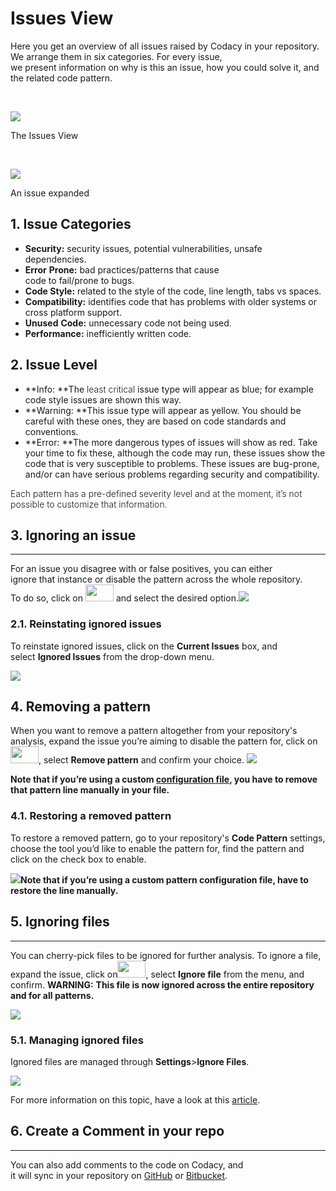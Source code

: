 # Issues View

Here you get an overview of all issues raised by Codacy in your
repository. We arrange them in six categories. For every issue,
we present information on why is this an issue, how you could solve it,
and the related code pattern<span
class="wysiwyg-color-black wysiwyg-font-size-medium">.</span>

 

![](https://support.codacy.com/hc/article_attachments/360012526374/image-0.png)

The Issues View

 

![](https://support.codacy.com/hc/article_attachments/360012526394/image-1.gif)

<span class="wysiwyg-color-black wysiwyg-font-size-medium">An issue
expanded</span>

## 1. Issue Categories

-   <span class="wysiwyg-color-black">**Security:** security issues,
    potential vulnerabilities, unsafe dependencies.</span>
-   <span class="wysiwyg-color-black">**Error** **Prone:**
    bad practices/patterns that cause code to fail/prone to bugs<span
    class="wysiwyg-font-size-medium">.</span></span>
-   <span class="wysiwyg-color-black">**Code Style:**
    related to the style of the code, line length, tabs vs
    spaces.</span>
-   <span class="wysiwyg-color-black">**Compatibility:**
    identifies code that has problems with older systems or cross
    platform support<span
    class="wysiwyg-font-size-medium">.</span></span>
-   <span class="wysiwyg-color-black">**Unused** **Code:**
    unnecessary code not being used<span
    class="wysiwyg-font-size-medium"
    style="font-size: 13px;">.</span></span>
-   <span class="wysiwyg-color-black">**Performance:** inefficiently
    written code<span class="wysiwyg-font-size-medium">.</span></span>

## 2. Issue Level

-   <span class="wysiwyg-color-black">**Info: **The <span
    style="font-weight: 300;">least critical</span> issue type will
    appear as blue; for example code style issues are shown this
    way.</span>
-   <span class="wysiwyg-color-black">**Warning: **This issue type will
    appear as yellow. You should be careful with these ones, they are
    based on code standards and conventions.</span>
-   <span class="wysiwyg-color-black">**Error: **The more dangerous
    types of issues will show as red. Take your time to fix these,
    although the code may run, these issues show the code that is very
    susceptible to problems. These issues are bug-prone, and/or can have
    serious problems regarding security and compatibility.</span>

<span class="wysiwyg-color-black"><span style="font-weight: 300;">Each
pattern has a pre-defined severity level and at the moment, it’s not
possible to customize that information.</span></span>

## 3. Ignoring an issue

------------------------------------------------------------------------

For an issue you disagree with or false positives, you can either
ignore that instance or disable the pattern across the whole repository.
To do so, click
on <img src="https://support.codacy.com/hc/article_attachments/360012544353/image-2.png" width="45" height="27" /> and
select the desired
option.![](https://support.codacy.com/hc/article_attachments/360012544413/image-3.gif)

### 2.1. Reinstating ignored issues

To reinstate ignored issues, click on the **Current Issues** box, and
select **Ignored Issues** from the drop-down menu<span
class="wysiwyg-color-black wysiwyg-font-size-medium">.</span>

![](https://support.codacy.com/hc/article_attachments/360012526434/image-4.gif)

## 4. Removing a pattern

When you want to remove a pattern altogether from your repository's
analysis, expand the issue you’re aiming to disable the pattern for,
click
on<img src="https://support.codacy.com/hc/article_attachments/360012544353/image-2.png" width="45" height="27" />,
select **Remove pattern** and confirm your choice.
![](https://support.codacy.com/hc/article_attachments/360012526474/image-5.gif)

<span class="wysiwyg-color-black wysiwyg-font-size-medium">**Note that
if you’re using a custom [configuration
file](https://support.codacy.com/hc/en-us/articles/207994335#4-configuration-files),
you have to remove that pattern line manually in your file.**</span>

### 4.1. Restoring a removed pattern

To restore a removed pattern, go to your repository's **Code
Pattern** settings, choose the tool you’d like to enable the pattern
for, find the pattern and click on the check box to enable.

![](https://support.codacy.com/hc/article_attachments/360012526514/image-6.gif)**Note
that if you’re using a custom pattern configuration file, have to
restore the line manually.**

## 5. Ignoring files

------------------------------------------------------------------------

You can cherry-pick files to be ignored for further analysis. To ignore
a file, expand the issue, click
on<img src="https://support.codacy.com/hc/article_attachments/360012544353/image-2.png" width="45" height="27" />,
select **Ignore file** from the menu, and confirm. **WARNING:** **This
file is now ignored across the entire repository and for all patterns.**

![](https://support.codacy.com/hc/article_attachments/360012544473/image-7.gif)

### 5.1. Managing ignored files

Ignored files are managed through **Settings**&gt;**Ignore Files**<span
class="wysiwyg-color-black wysiwyg-font-size-medium">.</span>

![](https://support.codacy.com/hc/article_attachments/360012526534/image-8.gif)

For more information on this topic, have a look at this <span
class="wysiwyg-color-blue90 wysiwyg-underline">[article](https://support.codacy.com/hc/en-us/articles/360005097654-Ignore-files-from-Codacy-analysis)</span>.

## 6. Create a Comment in your repo

------------------------------------------------------------------------

You can also add comments to the code on Codacy, and
it will sync in your repository on
[GitHub](https://support.codacy.com/hc/en-us/articles/207280219-GitHub-Integration)
or
[Bitbucket](https://support.codacy.com/hc/en-us/articles/207280239-Bitbucket-Integration)<span
class="wysiwyg-color-black wysiwyg-font-size-medium">. </span>
